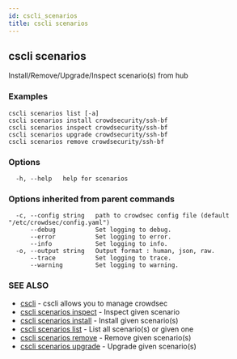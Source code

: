 ```yaml
---
id: cscli_scenarios
title: cscli scenarios
---
```

## cscli scenarios

Install/Remove/Upgrade/Inspect scenario(s) from hub

### Examples

```
cscli scenarios list [-a]
cscli scenarios install crowdsecurity/ssh-bf
cscli scenarios inspect crowdsecurity/ssh-bf
cscli scenarios upgrade crowdsecurity/ssh-bf
cscli scenarios remove crowdsecurity/ssh-bf

```

### Options

```
  -h, --help   help for scenarios
```

### Options inherited from parent commands

```
  -c, --config string   path to crowdsec config file (default "/etc/crowdsec/config.yaml")
      --debug           Set logging to debug.
      --error           Set logging to error.
      --info            Set logging to info.
  -o, --output string   Output format : human, json, raw.
      --trace           Set logging to trace.
      --warning         Set logging to warning.
```

### SEE ALSO

* [cscli](/cscli/cscli.md)	 - cscli allows you to manage crowdsec
* [cscli scenarios inspect](/cscli/cscli_scenarios_inspect.md)	 - Inspect given scenario
* [cscli scenarios install](/cscli/cscli_scenarios_install.md)	 - Install given scenario(s)
* [cscli scenarios list](/cscli/cscli_scenarios_list.md)	 - List all scenario(s) or given one
* [cscli scenarios remove](/cscli/cscli_scenarios_remove.md)	 - Remove given scenario(s)
* [cscli scenarios upgrade](/cscli/cscli_scenarios_upgrade.md)	 - Upgrade given scenario(s)

